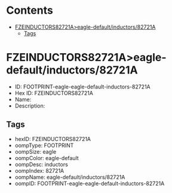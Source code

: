 



Contents
========

* [FZEINDUCTORS82721A>eagle-default/inductors/82721A](#fzeinductors82721aeagle-defaultinductors82721a)
	* [Tags](#tags)

# FZEINDUCTORS82721A>eagle-default/inductors/82721A

- ID: FOOTPRINT-eagle-eagle-default-inductors-82721A
- Hex ID: FZEINDUCTORS82721A
- Name: 
- Description: 

## Tags

- hexID: FZEINDUCTORS82721A
- oompType: FOOTPRINT
- oompSize: eagle
- oompColor: eagle-default
- oompDesc: inductors
- oompIndex: 82721A
- oompName: eagle-default/inductors/82721A
- oompID: FOOTPRINT-eagle-eagle-default-inductors-82721A
